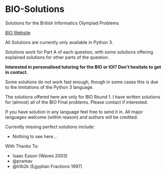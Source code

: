 # BIO-Solutions
Solutions for the British Informatics Olympiad Problems

[BIO Website](https://www.olympiad.org.uk/)

All Solutions are currently only available in Python 3.

Solutions work for Part A of each question, with some solutions offering explained solutions for other parts of the question.

**Interested in personalised tutoring for the BIO or IOI? Don't hesitate to get in contact.**

Some solutions do not work fast enough, though in some cases this is due to the limitations of the Python 3 language.

The solutions offered here are only for BIO Round 1. I have written solutions for (almost) all of the BIO Final problems. Please contact if interested.

If you have solution in any language feel free to send it in. All major languages welcome (within reason) and authors will be credited.

Currently missing perfect solutions include:

  - Nothing to see here...

With Thanks To:

  - Isaac Eason (Waves 2003)
  - @prantav
  - @h1b2k (Egyptian Fractions 1997)

